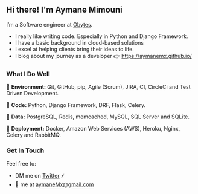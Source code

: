## Hi there! I'm Aymane Mimouni
I’m a Software engineer at [Obytes](https://www.obytes.com/).

- I really like writing code. Especially in Python and Django Framework.
- I have a basic background in cloud-based solutions
- I excel at helping clients bring their ideas to life.
- I blog about my journey as a developer :point_right: https://aymanemx.github.io/


### What I Do Well
🚀  **Environment:** Git, GitHub, pip, Agile (Scrum), JIRA, CI, CircleCi and Test Driven Development.

🚀  **Code:** Python, Django Framework, DRF, Flask, Celery.

🚀  **Data:** PostgreSQL, Redis, memcached, MySQL, SQL Server and SQLite.

🚀  **Deployment:** Docker, Amazon Web Services (AWS), Heroku, Nginx, Celery and RabbitMQ.

### Get In Touch
Feel free to:

- DM me on [Twitter](https://twitter.com/aymane_max) ⚡
- 📧 me at aymaneMx@gmail.com
